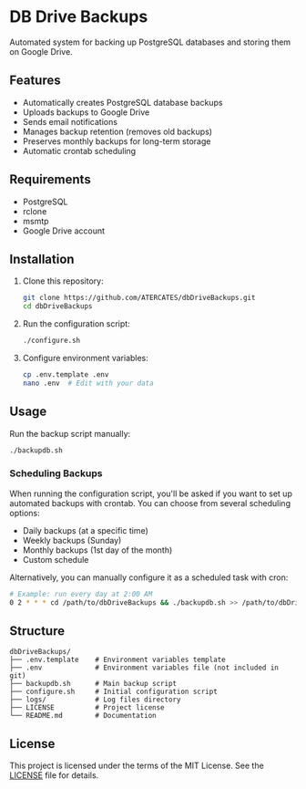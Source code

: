 # DB Drive Backups

Automated system for backing up PostgreSQL databases and storing them on Google Drive.

## Features

- Automatically creates PostgreSQL database backups
- Uploads backups to Google Drive
- Sends email notifications
- Manages backup retention (removes old backups)
- Preserves monthly backups for long-term storage
- Automatic crontab scheduling

## Requirements

- PostgreSQL
- rclone
- msmtp
- Google Drive account

## Installation

1. Clone this repository:
   ```bash
   git clone https://github.com/ATERCATES/dbDriveBackups.git
   cd dbDriveBackups
   ```

2. Run the configuration script:
   ```bash
   ./configure.sh
   ```

3. Configure environment variables:
   ```bash
   cp .env.template .env
   nano .env  # Edit with your data
   ```

## Usage

Run the backup script manually:
```bash
./backupdb.sh
```

### Scheduling Backups

When running the configuration script, you'll be asked if you want to set up automated backups with crontab. 
You can choose from several scheduling options:

- Daily backups (at a specific time)
- Weekly backups (Sunday)
- Monthly backups (1st day of the month)
- Custom schedule

Alternatively, you can manually configure it as a scheduled task with cron:
```bash
# Example: run every day at 2:00 AM
0 2 * * * cd /path/to/dbDriveBackups && ./backupdb.sh >> /path/to/dbDriveBackups/logs/cron.log 2>&1
```

## Structure

```
dbDriveBackups/
├── .env.template    # Environment variables template
├── .env             # Environment variables file (not included in git)
├── backupdb.sh      # Main backup script
├── configure.sh     # Initial configuration script
├── logs/            # Log files directory
├── LICENSE          # Project license
└── README.md        # Documentation
```

## License

This project is licensed under the terms of the MIT License. See the [LICENSE](LICENSE) file for details.
